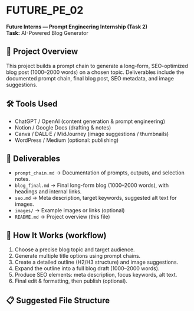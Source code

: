# FUTURE_PE_02
**Future Interns — Prompt Engineering Internship (Task 2)**  
**Task:** AI-Powered Blog Generator

## 📌 Project Overview
This project builds a prompt chain to generate a long-form, SEO-optimized blog post (1000–2000 words) on a chosen topic. Deliverables include the documented prompt chain, final blog post, SEO metadata, and image suggestions.

## 🛠 Tools Used
- ChatGPT / OpenAI (content generation & prompt engineering)
- Notion / Google Docs (drafting & notes)
- Canva / DALL·E / MidJourney (image suggestions / thumbnails)
- WordPress / Medium (optional: publishing)

## 📂 Deliverables
- `prompt_chain.md` → Documentation of prompts, outputs, and selection notes.  
- `blog_final.md` → Final long-form blog (1000–2000 words), with headings and internal links.  
- `seo.md` → Meta description, target keywords, suggested alt text for images.  
- `images/` → Example images or links (optional)  
- `README.md` → Project overview (this file)

## 🚀 How It Works (workflow)
1. Choose a precise blog topic and target audience.  
2. Generate multiple title options using prompt chains.  
3. Create a detailed outline (H2/H3 structure) and image suggestions.  
4. Expand the outline into a full blog draft (1000–2000 words).  
5. Produce SEO elements: meta description, focus keywords, alt text.  
6. Final edit & formatting, then publish (optional).

## 📋 Suggested File Structure
